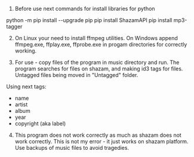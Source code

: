 1. Before use next commands for install libraries for python

python -m pip install --upgrade pip
pip install ShazamAPI
pip install mp3-tagger

2. On Linux your need to install ffmpeg utilities.
On Windows append ffmpeg.exe, ffplay.exe, ffprobe.exe in progam directories
for correctly working.

3. For use - copy files of the program in music directory and run.
The program searches for files on shazam, and making id3 tags for files.
Untagged files being moved in "Untagged" folder.

Using next tags:
- name
- artist
- album
- year
- copyright (aka label)

4. This program does not work correctly as much as shazam does not work correctly.
This is not my error - it just works on shazam platform.
Use backups of music files to avoid tragedies.